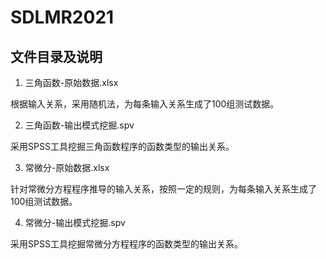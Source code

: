# SDLMR2021

## 文件目录及说明

1. 三角函数-原始数据.xlsx

根据输入关系，采用随机法，为每条输入关系生成了100组测试数据。

2. 三角函数-输出模式挖掘.spv

采用SPSS工具挖掘三角函数程序的函数类型的输出关系。

3. 常微分-原始数据.xlsx

针对常微分方程程序推导的输入关系，按照一定的规则，为每条输入关系生成了100组测试数据。

4. 常微分-输出模式挖掘.spv

采用SPSS工具挖掘常微分方程程序的函数类型的输出关系。
